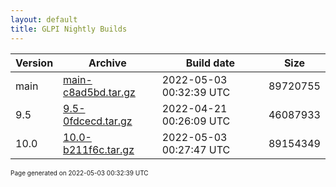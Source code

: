 ```yaml
---
layout: default
title: GLPI Nightly Builds
---
```


Version|Archive|Build date|Size
---|---|---|---
main|[main-c8ad5bd.tar.gz](main-c8ad5bd.tar.gz)|2022-05-03 00:32:39 UTC|89720755
9.5|[9.5-0fdcecd.tar.gz](9.5-0fdcecd.tar.gz)|2022-04-21 00:26:09 UTC|46087933
10.0|[10.0-b211f6c.tar.gz](10.0-b211f6c.tar.gz)|2022-05-03 00:27:47 UTC|89154349

<font size="1">Page generated on 2022-05-03 00:32:39 UTC</font>
